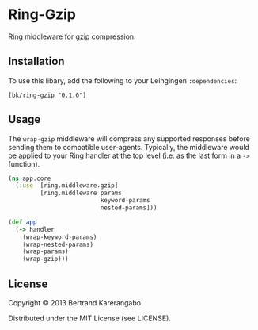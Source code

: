 # Ring-Gzip

Ring middleware for gzip compression.

## Installation

To use this libary, add the following to your Leingingen `:dependencies`:

    [bk/ring-gzip "0.1.0"]

## Usage

The `wrap-gzip` middleware will compress any supported responses before
sending them to compatible user-agents. Typically, the middleware would
be applied to your Ring handler at the top level (i.e. as the last form
in a `->` function).

```clojure
(ns app.core
  (:use  [ring.middleware.gzip]
         [ring.middleware params
                          keyword-params
                          nested-params]))

(def app
  (-> handler
    (wrap-keyword-params)
    (wrap-nested-params)
    (wrap-params)
    (wrap-gzip)))
```

## License

Copyright © 2013 Bertrand Karerangabo

Distributed under the MIT License (see LICENSE).
